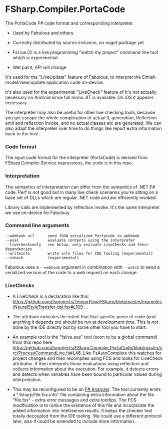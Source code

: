 # FSharp.Compiler.PortaCode
The PortaCode F# code format and corresponding interpreter. 

* Used by Fabulous and others.

* Currently distributed by source inclusion, no nuget package yet

* FsLive.Cli is a live programming "watch my project" command line tool which is experimental

* Wet paint, API will change

It's used for the "LiveUpdate" feature of Fabulous, to interpret the Elmish model/view/update application code on-device.

It's also used for the experimental "LiveCheck" feature of
It's not actually necessary on Android since full mono JIT is available. On iOS it appears necessary.

The interpreter may also be useful for other live checking tools, because you get escape the whole complication of actual IL generation, Reflection emit and reflection invoke, and no actual classes etc are generated. We can also adapt the interpreter over time to do things like report extra information back to the host.

### Code format

The input code format for the interpreter (PortaCode) is derived from FSharp.Compiler.Service expressions, the code is in this repo.


### Interpretation

The semantics of interpretation can differ from the semantics of .NET F# code. Perf is not good but in many live check scenarios you're sitting on a base set of DLLs which are regular .NET code and are efficiently invoked.

Library calls are implemented by reflection invoke.  It's the same interpreter we use on-device for Fabulous.

### Command line arguments

    --webhook url      send JSON serialized PortaCode to webhook
    --eval             evaluate contents using the interpreter
    --livechecksonly   see below, only evaluate LiveChecks and their dependencies
    --writeinfo        write info files for IDE tooling (experimental)
    --vshack           (experimental)

Fabulous uses a `--webhook` argument in combination with `--watch` to send a serialized version of the code to a web request on each change.

### LiveChecks

* A LiveCheck is a declaration like this: https://github.com/fsprojects/TensorFlow.FSharp/blob/master/examples/NeuralStyleTransfer-dsl.fsx#L109 …

* The attribute indicates the intent that that specific piece of code (and anything it depends on) should be run at development time. This is _not_ done by the IDE directly but by some other tool you have to start.

* An example tool is the "fslive.exe" tool (soon to be a global command) from this repo here https://github.com/fsprojects/FSharp.Compiler.PortaCode/blob/master/src/ProcessCommandLine.fs#L46.  Like FsAutoComplete this watches for project changes and then recompiles using FCS and looks for LiveCheck attributes.  It then interprets those evaluations using reflection and collects information about the execution.  For example, it detects errors and detects when variables have been bound to particular values during interpretation.  

* This may be reconfigured to be an [F# Analyzer](https://medium.com/lambda-factory/introducing-f-analyzers-772487889429).  The tool currently emits a ".fsharp/file.fsx.info" file containing extra information about the file "file.fsx" - extra error messages and extra tooltips.  The FCS modification is to notice the existence of this file and incorporate the added information into Intellisense results. It keeps the checker tool totally decoupled from the IDE tooling.  We could use a different protocol later, also it could be extended to include more information.
 

